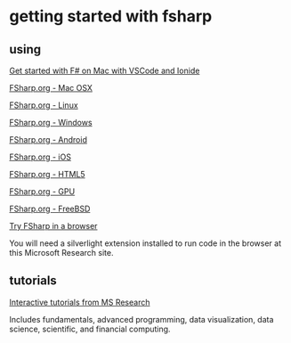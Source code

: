 # getting started with fsharp

## using

[Get started with F# on Mac with VSCode and Ionide](https://kimsereyblog.blogspot.co.uk/2016/04/get-started-with-f-on-mac-with-vscode.html)

[FSharp.org - Mac OSX](http://fsharp.org/use/mac/)

[FSharp.org - Linux](http://fsharp.org/use/linux/)

[FSharp.org - Windows](http://fsharp.org/use/windows/)

[FSharp.org - Android](http://fsharp.org/use/android/)

[FSharp.org - iOS](http://fsharp.org/use/ios/)

[FSharp.org - HTML5](http://fsharp.org/use/html5/)

[FSharp.org - GPU](http://fsharp.org/use/gpu/)

[FSharp.org - FreeBSD](http://fsharp.org/use/freebsd/)

[Try FSharp in a browser](http://www.tryfsharp.org/Create)

You will need a silverlight extension installed to run code in the browser at this Microsoft Research site.

## tutorials

[Interactive tutorials from MS Research](http://www.tryfsharp.org/Learn)

Includes fundamentals, advanced programming, data visualization, data science, scientific, and financial computing.


